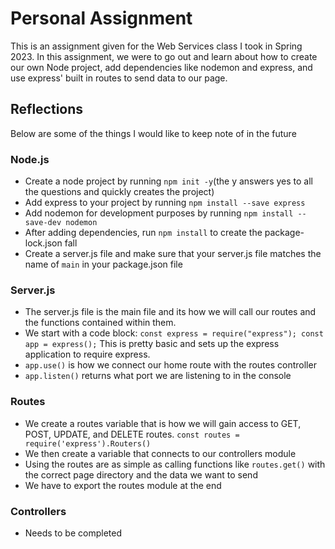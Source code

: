 # Personal Assignment

This is an assignment given for the Web Services class I took in Spring 2023. In this assignment, we were to go out and learn about how to create our own Node project, add dependencies like nodemon and express, and use express' built in routes to send data to our page.

## Reflections

Below are some of the things I would like to keep note of in the future

### Node.js
- Create a node project by running `npm init -y`(the y answers yes to all the questions and quickly creates the project)
- Add express to your project by running `npm install --save express`
- Add nodemon for development purposes by running `npm install --save-dev nodemon`
- After adding dependencies, run `npm install` to create the package-lock.json fall
- Create a server.js file and make sure that your server.js file matches the name of `main` in your package.json file

### Server.js
- The server.js file is the main file and its how we will call our routes and the functions contained within them.
- We start with a code block: `const express = require("express");
const app = express();` This is pretty basic and sets up the express application to require express.
- `app.use()` is how we connect our home route with the routes controller
- `app.listen()` returns what port we are listening to in the console

### Routes
- We create a routes variable that is how we will gain access to GET, POST, UPDATE, and DELETE routes. `const routes = require('express').Routers()`
- We then create a variable that connects to our controllers module
- Using the routes are as simple as calling functions like `routes.get()` with the correct page directory and the data we want to send
- We have to export the routes module at the end

### Controllers
- Needs to be completed